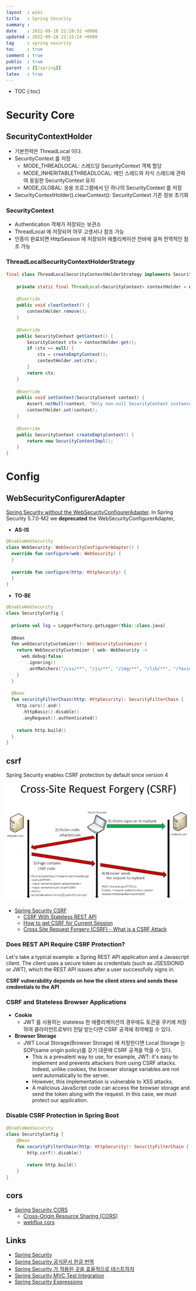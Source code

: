 ```yaml
---
layout  : wiki
title   : Spring Security
summary : 
date    : 2022-09-18 21:28:32 +0900
updated : 2022-09-18 22:15:24 +0900
tag     : spring security
toc     : true
comment : true
public  : true
parent  : [[/spring]]
latex   : true
---
```

* TOC
{:toc}

# Security Core

## SecurityContextHolder

- 기본전략은 ThreadLocal 이다.
- SecurityContext 를 저장
  - MODE_THREADLOCAL: 스레드당 SecurityContext 객체 할당
  - MODE_INHERITABLETHREADLOCAL: 메인 스레드와 자식 스레드에 관하여 동일한 SecurityContext 유지
  - MODE_GLOBAL: 응용 프로그램에서 단 하나의 SecurityContext 를 저장
- SecurityContextHolder().clearContext(): SecurityContext 기존 정보 초기화

### SecurityContext

- Authentication 객체가 저장되는 보관소
- ThreadLocal 에 저장되어 아무 고셍서나 참조 가능
- 인증이 완료되면 HttpSession 에 저장되어 애플리케이션 전바에 걸쳐 전역적인 참조 가능

### ThreadLocalSecurityContextHolderStrategy

```java
final class ThreadLocalSecurityContextHolderStrategy implements SecurityContextHolderStrategy {

	private static final ThreadLocal<SecurityContext> contextHolder = new ThreadLocal<>();

	@Override
	public void clearContext() {
		contextHolder.remove();
	}

	@Override
	public SecurityContext getContext() {
		SecurityContext ctx = contextHolder.get();
		if (ctx == null) {
			ctx = createEmptyContext();
			contextHolder.set(ctx);
		}
		return ctx;
	}

	@Override
	public void setContext(SecurityContext context) {
		Assert.notNull(context, "Only non-null SecurityContext instances are permitted");
		contextHolder.set(context);
	}

	@Override
	public SecurityContext createEmptyContext() {
		return new SecurityContextImpl();
	}
}
```

# Config

## WebSecurityConfigurerAdapter

[Spring Security without the WebSecurityConfigurerAdapter](https://spring.io/blog/2022/02/21/spring-security-without-the-websecurityconfigureradapter). In Spring Security 5.7.0-M2 we __deprecated__ the WebSecurityConfigurerAdapter,

- __AS-IS__

```kotlin
@EnableWebSecurity
class WebSecurity: WebSecurityConfigurerAdapter() {
  override fun configure(web: WebSecurity) { 
  }
  
  override fun configure(http: HttpSecurity) { 
  }
}
```

- __TO-BE__

```kotlin
@EnableWebSecurity
class SecurityConfig {

  private val log = LoggerFactory.getLogger(this::class.java)

  @Bean
  fun webSecurityCustomizer(): WebSecurityCustomizer {
    return WebSecurityCustomizer { web: WebSecurity ->
      web.debug(false)
        .ignoring()
        .antMatchers("/css/**", "/js/**", "/img/**", "/lib/**", "/favicon.ico")
    }
  }

  @Bean
  fun securityFilterChain(http: HttpSecurity): SecurityFilterChain {
    http.cors().and()
      .httpBasic().disable()
      .anyRequest().authenticated()

    return http.build()
  }
}
```

## csrf

Spring Security enables CSRF protection by default since version 4

![](/resource/wiki/spring-security/csrf.png)

- [Spring Security CSRF](https://www.baeldung.com/spring-security-csrf#example)
  - [CSRF With Stateless REST API](https://www.baeldung.com/csrf-stateless-rest-api)
  - [How to get CSRF for Current Session](https://rusyasoft.github.io/java/2019/02/15/spring-security-csrf-from-context/)
  - [Cross Site Request Forgery (CSRF) - What is a CSRF Attack](https://docs.spring.io/spring-security/reference/features/exploits/csrf.html#csrf-explained)

### Does REST API Require CSRF Protection?

Let's take a typical example: a Spring REST API application and a Javascript client. The client uses a secure token as credentials (such as JSESSIONID or JWT), which the REST API issues after a user successfully signs in.

__CSRF vulnerability depends on how the client stores and sends these credentials to the API__

### CSRF and Stateless Browser Applications

- __Cookie__
  - JWT 를 사용하는 stateless 한 애플리케이션의 경우에도 토큰을 쿠키에 저장하여 클라이언트로부터 전달 받는다면 CSRF 공격에 취약해질 수 있다.
- __Browser Storage__
  - JWT Local Storage(Browser Storage) 에 저장한다면 Local Storage 는 SOP(same origin policy)를 갖기 대문에 CSRF 공격을 막을 수 있다.
    - This is a prevalent way to use, for example, JWT: it's easy to implement and prevents attackers from using CSRF attacks. Indeed, unlike cookies, the browser storage variables are not sent automatically to the server.
    - However, this implementation is vulnerable to XSS attacks.
    - A malicious JavaScript code can access the browser storage and send the token along with the request. In this case, we must protect our application.

### Disable CSRF Protection in Spring Boot

```kotlin
@EnableWebSecurity
class SecurityConfig {
    @Bean
    fun securityFilterChain(http: HttpSecurity): SecurityFilterChain {
        http.csrf().disable()

        return http.build()
    }
}
```

## cors

- [Spring Security CORS](https://docs.spring.io/spring-security/reference/reactive/integrations/cors.html)
  - [Cross-Origin Resource Sharing (CORS)](https://developer.mozilla.org/en-US/docs/Web/HTTP/CORS)
  - [webflux cors](https://docs.spring.io/spring-framework/docs/current/reference/html/web-reactive.html#webflux-cors-intro)

## Links

- [Spring Security](https://docs.spring.io/spring-security/reference/index.html)
- [Spring Security 공식문서 한글 번역](https://godekdls.github.io/Spring%20Security/contents/)
- [Spring Security 가 적용된 곳을 효율적으로 테스트하자](https://tecoble.techcourse.co.kr/post/2020-09-30-spring-security-test/)
- [Spring Security MVC Test Integration](https://godekdls.github.io/Spring%20Security/testing/#192-spring-mvc-test-integration)
- [Spring Security Expressions](https://www.baeldung.com/spring-security-expressions)